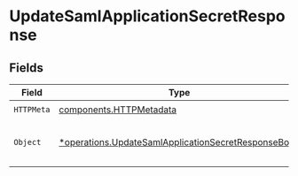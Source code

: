 # UpdateSamlApplicationSecretResponse


## Fields

| Field                                                                                                                     | Type                                                                                                                      | Required                                                                                                                  | Description                                                                                                               |
| ------------------------------------------------------------------------------------------------------------------------- | ------------------------------------------------------------------------------------------------------------------------- | ------------------------------------------------------------------------------------------------------------------------- | ------------------------------------------------------------------------------------------------------------------------- |
| `HTTPMeta`                                                                                                                | [components.HTTPMetadata](../../models/components/httpmetadata.md)                                                        | :heavy_check_mark:                                                                                                        | N/A                                                                                                                       |
| `Object`                                                                                                                  | [*operations.UpdateSamlApplicationSecretResponseBody](../../models/operations/updatesamlapplicationsecretresponsebody.md) | :heavy_minus_sign:                                                                                                        | The signing certificate was updated successfully.                                                                         |